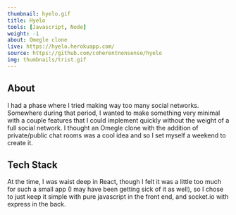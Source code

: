 ```yaml
---
thumbnail: hyelo.gif
title: Hyelo
tools: [Javascript, Node]
weight: -1
about: Omegle clone
live: https://hyelo.herokuapp.com/
source: https://github.com/coherentnonsense/hyelo
img: thumbnails/trist.gif
---
```


## About
I had a phase where I tried making way too many social networks. Somewhere during that period, I wanted to make something very minimal with a couple features that I could implement quickly without the weight of a full social network. I thought an Omegle clone with the addition of private/public chat rooms was a cool idea and so I set myself a weekend to create it.

## Tech Stack
At the time, I was waist deep in React, though I felt it was a little too much for such a small app (I may have been getting sick of it as well), so I chose to just keep it simple with pure javascript in the front end, and socket.io with express in the back.